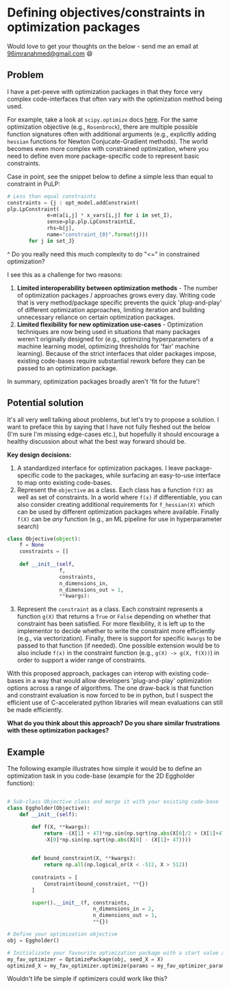 # Defining objectives/constraints in optimization packages

Would love to get your thoughts on the below - send me an email at 96imranahmed@gmail.com :smile:

## Problem 
I have a pet-peeve with optimization packages in that they force very complex code-interfaces that often vary with the optimization method being used.

For example, take a look at `scipy.optimize` docs [here](https://docs.scipy.org/doc/scipy/reference/tutorial/optimize.html). For the same optimization objective (e.g., `Rosenbrock`), there are multiple possible function signatures  often with additional arguments (e.g., explicitly adding `hessian` functions for Newton Conjucate-Gradient methods). The world becomes even more complex with constrained optimization, where you need to define even more package-specific code to represent basic constraints.

Case in point, see the snippet below to define a simple less than equal to constraint in PuLP:
```python
# Less than equal constraints
constraints = {j : opt_model.addConstraint(
plp.LpConstraint(
             e=m(a[i,j] * x_vars[i,j] for i in set_I),
             sense=plp.plp.LpConstraintLE,
             rhs=b[j],
             name="constraint_{0}".format(j)))
       for j in set_J}
```

^ Do you really need this much complexity to do "<=" in constrained optimization?


I see this as a challenge for two reasons: 
1. **Limited interoperability between optimization methods** - The number of optimization packages / approaches grows every day. Writing code that is very method/package specific prevents the quick 'plug-and-play' of different optimization approaches, limiting iteration and building unnecessary reliance on certain optimization packages.
2. **Limited flexibility for new optimization use-cases** - Optimization techniques are now being used in situations that many packages weren't originally designed for (e.g., optimizing hyperparameters of a machine learning model, optimizing thresholds for 'fair' machine learning). Because of the strict interfaces that older packages impose, existing code-bases require substantial rework before they can be passed to an optimization package. 

In summary, optimization packages broadly aren't 'fit for the future'!

## Potential solution

It's all very well talking about problems, but let's try to propose a solution. I want to preface this by saying that I have not fully fleshed out the below (I'm sure I'm missing edge-cases etc.), but hopefully it should encourage a healthy discussion about what the best way forward should be. 

**Key design decisions:**
1. A standardized interface for optimization packages. I leave package-specific code to the packages, while surfacing an easy-to-use interface to map onto existing code-bases.
2. Represent the `objective` as a class. Each class has a function `f(X)` as well as set of constraints. In a world where `f(x)` if differentiable, you can also consider creating additional requirements for `f_hessian(X)` which can be used by different optimization packages where available. Finally `f(X)` can be *any* function (e.g., an ML pipeline for use in hyperparameter search)

```python
class Objective(object):
    f = None
    constraints = []
    
    def __init__(self,
                 f, 
                 constraints,
                 n_dimensions_in,
                 n_dimensions_out = 1,
                 **kwargs):
```

3. Represent the `constraint` as a class. Each constraint represents a function `g(X)` that returns a `True` or `False` depending on whether that constraint has been satisfied. For more flexibility, it is left up to the implementor to decide whether to write the constraint more efficiently (e.g., via vectorization). Finally, there is support for specific `kwargs` to be passed to that function (if needed). One possible extension would be to also include `f(x)` in the constraint function (e.g., `g(X) -> g(X, f(X))`) in order to support a wider range of constraints.   

With this proposed approach, packages can interop with existing code-bases in a way that would allow developers 'plug-and-play' optimization options across a range of algorithms. The one draw-back is that function and constraint evaluation is now forced to be in python, but I suspect the efficient use of C-accelerated python libraries will mean evaluations can still be made efficiently. 

**What do you think about this approach? Do you share similar frustrations with these optimization packages?**

## Example

The following example illustrates how simple it would be to define an optimization task in you code-base (example for the 2D Eggholder function): 

```python

# Sub-class Objective class and merge it with your existing code-base
class Eggholder(Objective):
    def __init__(self): 

        def f(X, **kwargs): 
            return -(X[1] + 47)*np.sin(np.sqrt(np.abs(X[0]/2 + (X[1]+47)))) + \
            -X[0]*np.sin(np.sqrt(np.abs(X[0] - (X[1]+ 47))))
             

        def bound_constraint(X, **kwargs):
            return np.all(np.logical_or(X < -512, X > 512))
        
        constraints = [
            Constraint(bound_constraint, **{})
        ]

        super().__init__(f, constraints, 
                            n_dimensions_in = 2, 
                            n_dimensions_out = 1, 
                            **{})

# Define your optimization objective
obj = Eggholder()

# Initializate your favourite optimization package with a start value and optimize
my_fav_optimizer = OptimizePackage(obj, seed_X = X)
optimized_X = my_fav_optimizer.optimize(params = my_fav_optimizer_params)
```

Wouldn't life be simple if optimizers could work like this?
